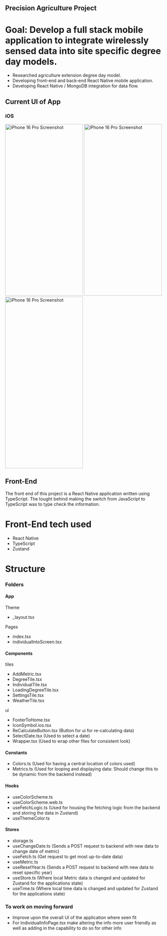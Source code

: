 ## Precision Agriculture Project
# Goal: Develop a full stack mobile application to integrate wirelessly sensed data into site specific degree day models.
- Researched agriculture extension degree day model.
- Developing front-end and back-end React Native mobile application.
- Developing React Native / MongoDB integration for data flow.


## Current UI of App

### iOS
<img src="https://github.com/user-attachments/assets/e0abb402-3aab-4de6-9ced-935c487f2eee" width="250" height="550" title="iPhone 16 Pro Screenshot" alt="iPhone 16 Pro Screenshot"/>
<img src="https://github.com/user-attachments/assets/04013bc4-6d97-49ab-80d9-6aca89d9ee96" width="250" height="550" title="iPhone 16 Pro Screenshot" alt="iPhone 16 Pro Screenshot"/>
<img src="https://github.com/user-attachments/assets/a02e395c-50b3-4f78-94ab-1f53fbed039e" width="250" height="550" title="iPhone 16 Pro Screenshot" alt="iPhone 16 Pro Screenshot"/>

## Front-End
The front end of this project is a React Native application written using TypeScript. The tought behind making the switch from JavaScript to TypeScript was to type check the information. 

# Front-End tech used
- React Native
- TypeScript
- Zustand

# Structure
### Folders
#### App
Theme
- _layout.tsx

Pages
- index.tsx
- individualIntoScreen.tsx

#### Components
tiles
- AddMetric.tsx
- DegreeTile.tsx
- IndividualTile.tsx
- LoadingDegreeTile.tsx
- SettingsTile.tsx
- WeatherTile.tsx

ui
- FooterToHome.tsx
- IconSymbol.ios.tsx
- ReCalculateButton.tsx (Button for ui for re-calculating data)
- SelectDate.tsx (Used to select a date)
- Wrapper.tsx (Used to wrap other files for consistent look)

#### Constants
- Colors.ts (Used for having a central location of colors used)
- Metrics.ts (Used for looping and displaying data: Should change this to be dynamic from the backend instead)

#### Hooks
- useColorScheme.ts
- useColorScheme.web.ts
- useFetchLogic.ts (Used for housing the fetching logic from the backend and storing the data in Zustand)
- useThemeColor.ts

#### Stores
- storage.ts 
- useChangeDate.ts (Sends a POST request to backend with new data to change date of metric)
- useFetch.ts (Get request to get most up-to-date data)
- useMetric.ts
- useResetYear.ts (Sends a POST request to backend with new data to reset specific year)
- useStore.ts (Where local Metric data is changed and updated for Zustand for the applications state)
- useTime.ts (Where local time data is changed and updated for Zustand for the applications state)

### To work on moving forward
- Improve upon the overall UI of the application where seen fit
- For IndividualInfoPage.tsx make altering the info more user friendly as well as adding in the capability to do so for other info